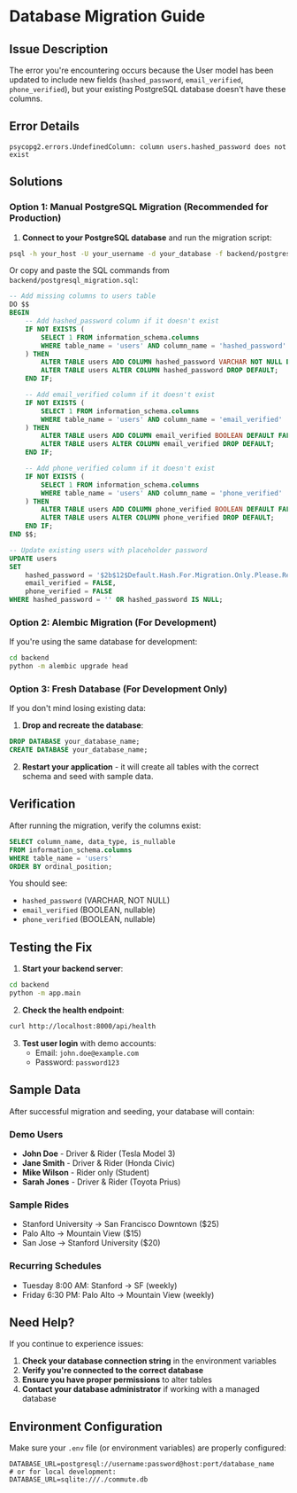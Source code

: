 # Database Migration Guide

## Issue Description
The error you're encountering occurs because the User model has been updated to include new fields (`hashed_password`, `email_verified`, `phone_verified`), but your existing PostgreSQL database doesn't have these columns.

## Error Details
```
psycopg2.errors.UndefinedColumn: column users.hashed_password does not exist
```

## Solutions

### Option 1: Manual PostgreSQL Migration (Recommended for Production)

1. **Connect to your PostgreSQL database** and run the migration script:

```bash
psql -h your_host -U your_username -d your_database -f backend/postgresql_migration.sql
```

Or copy and paste the SQL commands from `backend/postgresql_migration.sql`:

```sql
-- Add missing columns to users table
DO $$
BEGIN
    -- Add hashed_password column if it doesn't exist
    IF NOT EXISTS (
        SELECT 1 FROM information_schema.columns 
        WHERE table_name = 'users' AND column_name = 'hashed_password'
    ) THEN
        ALTER TABLE users ADD COLUMN hashed_password VARCHAR NOT NULL DEFAULT '';
        ALTER TABLE users ALTER COLUMN hashed_password DROP DEFAULT;
    END IF;

    -- Add email_verified column if it doesn't exist
    IF NOT EXISTS (
        SELECT 1 FROM information_schema.columns 
        WHERE table_name = 'users' AND column_name = 'email_verified'
    ) THEN
        ALTER TABLE users ADD COLUMN email_verified BOOLEAN DEFAULT FALSE;
        ALTER TABLE users ALTER COLUMN email_verified DROP DEFAULT;
    END IF;

    -- Add phone_verified column if it doesn't exist
    IF NOT EXISTS (
        SELECT 1 FROM information_schema.columns 
        WHERE table_name = 'users' AND column_name = 'phone_verified'
    ) THEN
        ALTER TABLE users ADD COLUMN phone_verified BOOLEAN DEFAULT FALSE;
        ALTER TABLE users ALTER COLUMN phone_verified DROP DEFAULT;
    END IF;
END $$;

-- Update existing users with placeholder password
UPDATE users 
SET 
    hashed_password = '$2b$12$Default.Hash.For.Migration.Only.Please.Reset.Password',
    email_verified = FALSE,
    phone_verified = FALSE
WHERE hashed_password = '' OR hashed_password IS NULL;
```

### Option 2: Alembic Migration (For Development)

If you're using the same database for development:

```bash
cd backend
python -m alembic upgrade head
```

### Option 3: Fresh Database (For Development Only)

If you don't mind losing existing data:

1. **Drop and recreate the database**:
```sql
DROP DATABASE your_database_name;
CREATE DATABASE your_database_name;
```

2. **Restart your application** - it will create all tables with the correct schema and seed with sample data.

## Verification

After running the migration, verify the columns exist:

```sql
SELECT column_name, data_type, is_nullable 
FROM information_schema.columns 
WHERE table_name = 'users' 
ORDER BY ordinal_position;
```

You should see:
- `hashed_password` (VARCHAR, NOT NULL)
- `email_verified` (BOOLEAN, nullable)
- `phone_verified` (BOOLEAN, nullable)

## Testing the Fix

1. **Start your backend server**:
```bash
cd backend
python -m app.main
```

2. **Check the health endpoint**:
```bash
curl http://localhost:8000/api/health
```

3. **Test user login** with demo accounts:
   - Email: `john.doe@example.com`
   - Password: `password123`

## Sample Data

After successful migration and seeding, your database will contain:

### Demo Users
- **John Doe** - Driver & Rider (Tesla Model 3)
- **Jane Smith** - Driver & Rider (Honda Civic)  
- **Mike Wilson** - Rider only (Student)
- **Sarah Jones** - Driver & Rider (Toyota Prius)

### Sample Rides
- Stanford University → San Francisco Downtown ($25)
- Palo Alto → Mountain View ($15)
- San Jose → Stanford University ($20)

### Recurring Schedules
- Tuesday 8:00 AM: Stanford → SF (weekly)
- Friday 6:30 PM: Palo Alto → Mountain View (weekly)

## Need Help?

If you continue to experience issues:

1. **Check your database connection string** in the environment variables
2. **Verify you're connected to the correct database**
3. **Ensure you have proper permissions** to alter tables
4. **Contact your database administrator** if working with a managed database

## Environment Configuration

Make sure your `.env` file (or environment variables) are properly configured:

```env
DATABASE_URL=postgresql://username:password@host:port/database_name
# or for local development:
DATABASE_URL=sqlite:///./commute.db
```